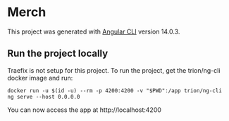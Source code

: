 # Merch

This project was generated with [Angular CLI](https://github.com/angular/angular-cli) version 14.0.3.

## Run the project locally
Traefix is not setup for this project.
To run the project, get the trion/ng-cli docker image and run:

```
docker run -u $(id -u) --rm -p 4200:4200 -v "$PWD":/app trion/ng-cli ng serve --host 0.0.0.0
```

You can now access the app at http://localhost:4200